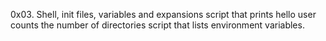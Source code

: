 0x03. Shell, init files, variables and expansions
script that prints hello user
counts the number of directories
script that lists environment variables.
